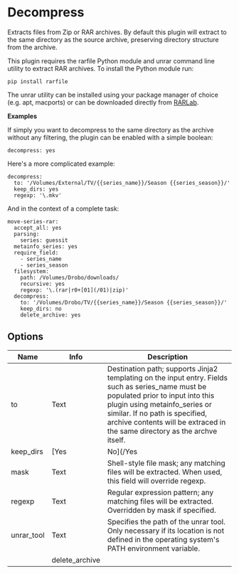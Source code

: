 # Decompress
Extracts files from Zip or RAR archives. By default this plugin will extract to the same directory as the source archive, preserving directory structure from the archive.

This plugin requires the rarfile Python module and unrar command line utility to extract RAR archives. To install the Python module run:

```
pip install rarfile
```

The unrar utility can be installed using your package manager of choice (e.g. apt, macports) or can be downloaded directly from [RARLab](http://www.rarlab.com/rar_add.htm).

**Examples**

If simply you want to decompress to the same directory as the archive without any filtering, the plugin can be enabled with a simple boolean:

```
decompress: yes
```

Here's a more complicated example:

```
decompress:
  to: '/Volumes/External/TV/{{series_name}}/Season {{series_season}}/'
  keep_dirs: yes
  regexp: '\.mkv'
```

And in the context of a complete task:

```
move-series-rar:
  accept_all: yes
  parsing:
    series: guessit
  metainfo_series: yes
  require_field:
    - series_name
    - series_season
  filesystem:
    path: /Volumes/Drobo/downloads/
    recursive: yes
    regexp: '\.(rar|r0+[01](/01)|zip)'
  decompress:
    to: '/Volumes/Drobo/TV/{{series_name}}/Season {{series_season}}/'
    keep_dirs: no
    delete_archive: yes
```

## Options

| **Name** | **Info** | **Description** |
| --- | --- | --- |
|  to  |  Text  |  Destination path; supports Jinja2 templating on the input entry. Fields such as series_name must be populated prior to input into this plugin using metainfo_series or similar. If no path is specified, archive contents will  be extraced in the same directory as the archve itself.  |
|  keep_dirs  |  [Yes|No](/Yes|No) (default: yes)  |  Indicates whether to preserve the directory  structure from within the archive in the destination path.  |
|  mask  |  Text  |  Shell-style file mask; any matching files will be extracted. When used, this field will override regexp.  |
|  regexp  |  Text  |  Regular expression pattern; any matching files will be extracted. Overridden by mask if specified.  |
|  unrar_tool  |  Text  |  Specifies the path of the unrar tool. Only necessary if its location is not defined in the operating system's PATH environment variable.  |
|| delete_archive || [Yes|No](/Yes|No) (default: no) || Delete this archive after extraction is completed. ||